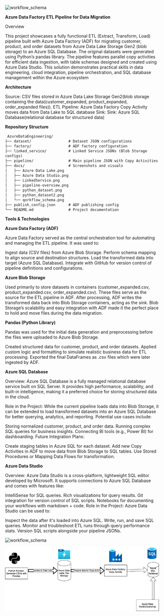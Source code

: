 ![workflow_schema](https://github.com/user-attachments/assets/fe106090-6fbb-47f8-9b23-8f7f293bf5bd)

**Azure Data Factory ETL Pipeline for Data Migration**

Overview

This project showcases a fully functional ETL (Extract, Transform, Load) pipeline built with Azure Data Factory (ADF) for migrating customer, product, and order datasets from Azure Data Lake Storage Gen2 (blob storage) to an Azure SQL Database. The original datasets were generated using Python’s pandas library. The pipeline features parallel copy activities for efficient data ingestion, with table schemas designed and created using Azure Data Studio. This solution demonstrates practical skills in data engineering, cloud integration, pipeline orchestration, and SQL database management within the Azure ecosystem



**Architecture**

Source: CSV files stored in Azure Data Lake Storage Gen2(blob storage containing the data(customer_expanded, product_expanded, order_expanded files)).
ETL Pipeline: Azure Data Factory Copy Activity moves data from Data Lake to SQL database
Sink: Sink: Azure SQL Database(relational database for structured data)


**Repository Structure**


<pre><code> AzureDataEngineering/
├── dataset/                 # Dataset JSON configurations
├── factory/                 # ADF factory configuration
├── linked_service/          # Linked Service JSONs (Blob Storage configs)
├── pipeline/                # Main pipeline JSON with Copy Activities
├── docs/                    # Screenshots and visuals
│   ├── Azure Data Lake.png
│   ├── Azure Data Studio.png
│   ├── LinkedService.png
│   ├── pipeline-overview.png
│   ├── python_dataset.png
│   ├── python_dataset2.png
│   └── qorkflow_schema.png
├── publish_config.json      # ADF publishing config
└── README.md                # Project documentation
</code></pre>

**Tools & Technologies**

**Azure Data Factory (ADF)**


Azure Data Factory served as the central orchestration tool for automating and managing the ETL pipeline. It was used to:

Ingest data (CSV files) from Azure Blob Storage.
Perform schema mapping to align source and destination structures.
Load the transformed data into target (Azure SQL Database).
Integrate with GitHub for version control of pipeline definitions and configurations.


**Azure Blob Storage**

Used primarily to store datasets in containers (customer_expanded.csv, product_expanded.csv, order_expanded.csv). These files serve as the source for the ETL pipeline in ADF. After processing, ADF writes the transformed data back into Blob Storage containers, acting as the sink. Blob Storage’s scalability and easy integration with ADF made it the perfect place to hold and move files during the data migration.



**Pandas (Python Library)**


Pandas was used for the initial data generation and preprocessing before the files were uploaded to Azure Blob Storage.

Created structured data for customer, product, and order datasets.
Applied custom logic and formatting to simulate realistic business data for ETL processing.
Exported the final DataFrames as .csv files which were later ingested by ADF.



**Azure SQL Database**


Overview: Azure SQL Database is a fully managed relational database service built on SQL Server. It provides high performance, scalability, and built-in intelligence, making it a preferred choice for storing structured data in the cloud.

Role in the Project:
While the current pipeline loads data into Blob Storage, it can be extended to load transformed datasets into an Azure SQL Database for better querying, analytics, and reporting.
Potential use cases include:

Storing normalized customer, product, and order data.
Running complex SQL queries for business insights.
Connecting BI tools (e.g., Power BI) for dashboarding.
Future Integration Plans:

Create staging tables in Azure SQL for each dataset.
Add new Copy Activities in ADF to move data from Blob Storage to SQL tables.
Use Stored Procedures or Mapping Data Flows for transformation.



**Azure Data Studio**


Overview: Azure Data Studio is a cross-platform, lightweight SQL editor developed by Microsoft. It supports connections to Azure SQL Database and comes with features like:

IntelliSense for SQL queries.
Rich visualizations for query results.
Git integration for version control of SQL scripts.
Notebooks for documenting your workflows with markdown + code.
Role in the Project:
Azure Data Studio can be used to:

Inspect the data after it's loaded into Azure SQL.
Write, run, and save SQL queries.
Monitor and troubleshoot ETL runs through query performance stats.
Version SQL scripts alongside your pipeline JSONs.






![workflow_schema](https://github.com/user-attachments/assets/4e879f2b-1af6-4d68-b74a-29debab57af5)


![description](docs/workflow_schema.png)



